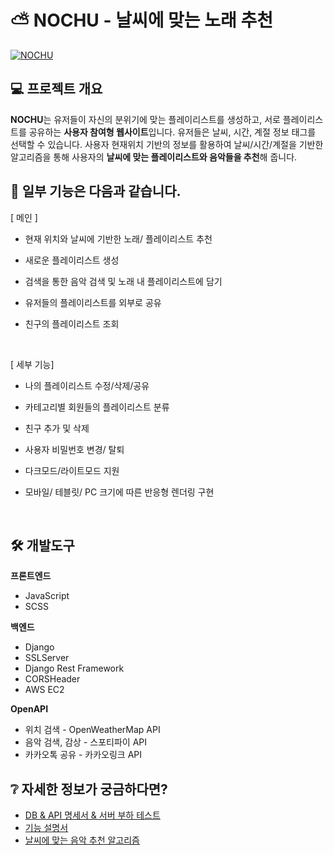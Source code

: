 # ⛅️ NOCHU - 날씨에 맞는 노래 추천

[![NOCHU](http://img.youtube.com/vi/RCN3c2r-Li8/0.jpg)](http://www.youtube.com/watch?v=RCN3c2r-Li8 "NOCHU - 날씨에 맞는 노래 추천")

## 💻 프로젝트 개요

<b>NOCHU</b>는 유저들이 자신의 분위기에 맞는 플레이리스트를 생성하고, 서로 플레이리스트를 공유하는 <b>사용자 참여형 웹사이트</b>입니다. 유저들은 날씨, 시간, 계절 정보 태그를 선택할 수 있습니다.
사용자 현재위치 기반의 정보를 활용하여 날씨/시간/계절을 기반한 알고리즘을 통해 사용자의 <b>날씨에 맞는 플레이리스트와 음악들을 추천</b>해 줍니다.
<br/>

## 📑 일부 기능은 다음과 같습니다.<br/>

[ 메인 ]

- 현재 위치와 날씨에 기반한 노래/ 플레이리스트 추천
- 새로운 플레이리스트 생성
- 검색을 통한 음악 검색 및 노래 내 플레이리스트에 담기
- 유저들의 플레이리스트를 외부로 공유
- 친구의 플레이리스트 조회

  <br/>

[ 세부 기능]

- 나의 플레이리스트 수정/삭제/공유
- 카테고리별 회원들의 플레이리스트 분류
- 친구 추가 및 삭제
- 사용자 비밀번호 변경/ 탈퇴
- 다크모드/라이트모드 지원
- 모바일/ 테블릿/ PC 크기에 따른 반응형 렌더링 구현

  <br/>

## 🛠 개발도구

<b>프론트엔드</b>

- JavaScript
- SCSS

<b>백엔드</b>

- Django
- SSLServer
- Django Rest Framework
- CORSHeader
- AWS EC2

<b>OpenAPI</b>

- 위치 검색 - OpenWeatherMap API
- 음악 검색, 감상 - 스포티파이 API
- 카카오톡 공유 - 카카오링크 API
  <br/>

## ❔ 자세한 정보가 궁금하다면?

- [DB & API 명세서 & 서버 부하 테스트](https://nickel-saturnalia-707.notion.site/808ad53c024640d5ad3924a29a8354b7)
- [기능 설명서](https://www.notion.so/64c0d17613e3475eb165de9cfe9e7030)
- [날씨에 맞는 음악 추천 알고리즘](https://www.notion.so/4dcdc7323194489f95d95c2949ae14cd)
